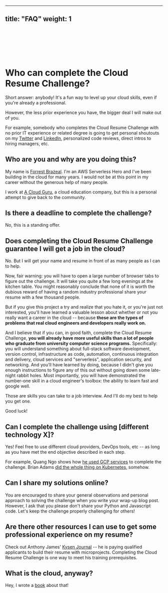 
---
title: "FAQ"
weight: 1
---

<br>
<br>
<br>
<br>
<br>

# Who can complete the Cloud Resume Challenge?

Short answer: anybody! It's a fun way to level up your cloud skills, even if you're already a professional.

However, the less prior experience you have, the bigger deal I will make out of you.

For example, somebody who completes the Cloud Resume Challenge with no prior IT experience or related degree is going to get personal shoutouts on my [Twitter](https://twitter.com/forrestbrazeal) and [LinkedIn](https://www.linkedin.com/in/forrestbrazeal/), personalized code reviews, direct intros to hiring managers, etc.

## Who are you and why are you doing this?

My name is [Forrest Brazeal](https://forrestbrazeal.com). I'm an AWS Serverless Hero and I've been building in the cloud for many years. I would not be at this point in my career without the generous help of many people.

I work at [A Cloud Guru](https://acloud.guru), a cloud education company, but this is a personal attempt to give back to the community. 

## Is there a deadline to complete the challenge?
No, this is a standing offer.

## Does completing the Cloud Resume Challenge guarantee I will get a job in the cloud?

No. But I will get your name and resume in front of as many people as I can to help.

Now, fair warning: you will have to open a large number of browser tabs to figure out the challenge. It will take you quite a few long evenings at the kitchen table. You might reasonably conclude that none of it is worth the dubious reward of having a random industry professional share your resume with a few thousand people.

But if you give this project a try and realize that you hate it, or you're just not interested, you'll have learned a valuable lesson about whether or not you really want a career in the cloud -- because **these are the types of problems that real cloud engineers and developers really work on.**

And I believe that if you can, in good faith, complete the Cloud Resume Challenge, **you will already have more useful skills than a lot of people who graduate from university computer science programs.** Specifically: you will understand something about full-stack software development, version control, infrastructure as code, automation, continuous integration and delivery, cloud services and "serverless", application security, and networking. And you'll have learned by doing, because I didn't give you enough instructions to figure any of this out without going down some late-night rabbit holes. Most importantly, you will have demonstrated the number-one skill in a cloud engineer's toolbox: the ability to learn fast and google well.

Those are skills you can take to a job interview. And I'll do my best to help you get one.

Good luck!

## Can I complete the challenge using [different technology X]?
Yes! Feel free to use different cloud providers, DevOps tools, etc -- as long as you have met the end objective described in each step.

For example, Quang Ngo shows how [he used GCP services](https://medium.com/@quangngotan95/the-cloud-resume-challenge-with-gcp-d331055b667c) to complete the challenge. Brian Adams [did the whole thing on Kubernetes](https://homelab.contrasting.org/technical/2020/06/26/cloud-resume-challenge.html), somehow.

## Can I share my solutions online?

You are encouraged to share your general observations and personal approach to solving the challenge when you write your wrap-up blog post. However, I ask that you please don't share your Python and Javascript code. Let's keep the challenge properly challenging for others!

## Are there other resources I can use to get some professional experience on my resume?

Check out Anthony James' [Kysen Journal](http://kysenjournal.com/) -- he is paying qualified applicants to build their resume with microprojects. Completing the Cloud Resume Challenge is one way to meet his training prerequisites.

## What is the cloud, anyway?

Hey, I wrote a [book](https://www.amazon.com/Read-Aloud-Cloud-Innocents-Inside/dp/1119677629/) about that!
